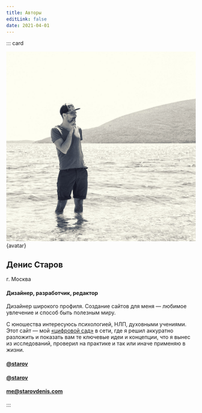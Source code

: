 ```yaml
---
title: Авторы
editLink: false
date: 2021-04-01
---
```


::: card

![](/img/starov.jpg) {avatar}

## Денис Старов

г. Москва

#### Дизайнер, разработчик, редактор

Дизайнер широкого профиля. Создание сайтов для меня — любимое увлечение и способ быть полезным миру.

С юношества интересуюсь психологией, НЛП, духовными учениями. Этот сайт — мой [«цифровой сад»](https://github.com/MaggieAppleton/digital-gardeners) в сети, где я решил аккуратно разложить и показать вам те ключевые идеи и концепции, что я вынес из исследований, проверил на практике и так или иначе применяю в жизни.

#### <la-instagram /> <a href="https://www.instagram.com/starov" target="_blank">@starov</a>

#### <la-telegram /> <a href="https://t.me/starov" target="_blank">@starov</a>

#### <la-at /> <a href="mailto:me@starovdenis.com" target="_blank">me@starovdenis.com</a>

:::

<svg class="defs">
	<defs>
		<clipPath id="squircle" clipPathUnits="objectBoundingBox">
			<path d="M .5 0 C .1 0 0 .1 0 .5 0 .9 .1 1 .5 1 .9 1 1 .9 1 .5 1 .1 .9 0 .5 0 Z" />
		</clipPath>
	</defs>
</svg>

<style>
.avatar img {
  clip-path: url(#squircle)
}
</style>
